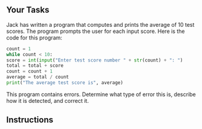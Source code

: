 ## Your Tasks

Jack has written a program that computes and prints the average of 10 test scores. The program prompts the user for each input score. Here is the code for this program:

```python
count = 1
while count < 10:
score = int(input("Enter test score number " + str(count) + ": ")
total = total + score
count = count + 1
average = total / count
print("The average test score is", average)
```

This program contains errors. Determine what type of error this is, describe how it is detected, and correct it.

## Instructions
